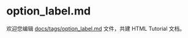 option_label.md
===

欢迎您编辑 <a target="__blank" href="https://github.com/jaywcjlove/html-tutorial/blob/main/docs/tags/option_label.md">docs/tags/option_label.md</a> 文件，共建 HTML Tutorial 文档。
